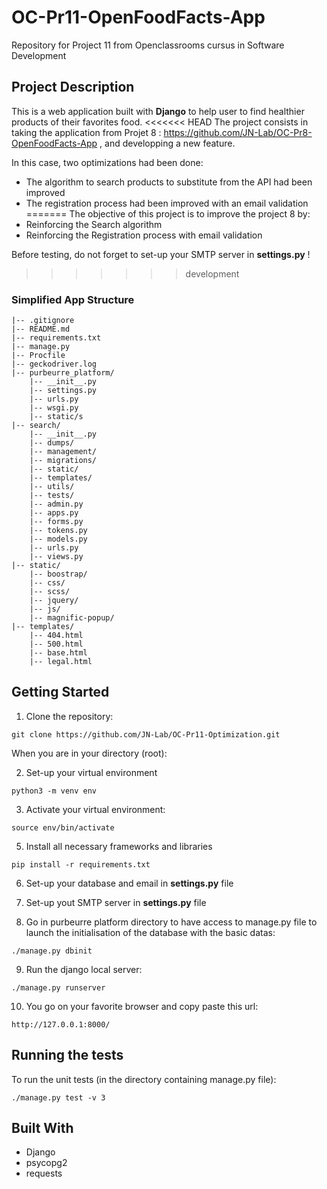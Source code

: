 # OC-Pr11-OpenFoodFacts-App
Repository for Project 11 from Openclassrooms cursus in Software Development

## Project Description

This is a web application built with **Django** to help user to find healthier products of their favorites food.
<<<<<<< HEAD
The project consists in taking the application from Projet 8 : https://github.com/JN-Lab/OC-Pr8-OpenFoodFacts-App , and developping a new feature.

In this case, two optimizations had been done:
* The algorithm to search products to substitute from the API had been improved
* The registration process had been improved with an email validation
=======
The objective of this project is to improve the project 8 by:
* Reinforcing the Search algorithm
* Reinforcing the Registration process with email validation

Before testing, do not forget to set-up your SMTP server in **settings.py** !
>>>>>>> development

### Simplified App Structure

```
|-- .gitignore
|-- README.md
|-- requirements.txt
|-- manage.py
|-- Procfile
|-- geckodriver.log
|-- purbeurre_platform/
    |-- __init__.py
    |-- settings.py
    |-- urls.py
    |-- wsgi.py
    |-- static/s
|-- search/
    |-- __init__.py
    |-- dumps/
    |-- management/
    |-- migrations/
    |-- static/
    |-- templates/
    |-- utils/
    |-- tests/
    |-- admin.py
    |-- apps.py
    |-- forms.py
    |-- tokens.py
    |-- models.py
    |-- urls.py
    |-- views.py
|-- static/
    |-- boostrap/
    |-- css/
    |-- scss/
    |-- jquery/
    |-- js/
    |-- magnific-popup/
|-- templates/
    |-- 404.html
    |-- 500.html
    |-- base.html
    |-- legal.html
```

## Getting Started

1. Clone the repository:
```
git clone https://github.com/JN-Lab/OC-Pr11-Optimization.git
```

When you are in your directory (root):

2. Set-up your virtual environment
```
python3 -m venv env
```

3. Activate your virtual environment:
```
source env/bin/activate
```

5. Install all necessary frameworks and libraries
```
pip install -r requirements.txt
```

6. Set-up your database and email in **settings.py** file 

7. Set-up yout SMTP server in **settings.py** file

8. Go in purbeurre platform directory to have access to manage.py file to launch the initialisation of the database with the basic datas:
```
./manage.py dbinit
```

9. Run the django local server:
```
./manage.py runserver
```

10. You go on your favorite browser and copy paste this url:
```
http://127.0.0.1:8000/
```

## Running the tests
To run the unit tests (in the directory containing manage.py file):
```
./manage.py test -v 3
```

## Built With
* Django
* psycopg2
* requests

